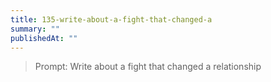 ```yaml
---
title: 135-write-about-a-fight-that-changed-a
summary: ""
publishedAt: ""
---
```


> Prompt: Write about a fight that changed a relationship

